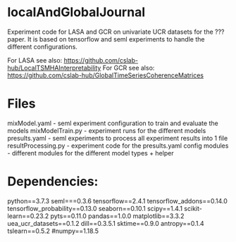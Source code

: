 # localAndGlobalJournal
Experiment code for LASA and GCR on univariate UCR datasets for the ??? paper. It is based on tensorflow and seml experiments to handle the different configurations.


For LASA see also: https://github.com/cslab-hub/LocalTSMHAInterpretability
For GCR see also: https://github.com/cslab-hub/GlobalTimeSeriesCoherenceMatrices

# Files
mixModel.yaml - seml experiment configuration to train and evaluate the models 
mixModelTrain.py - experiment runs for the different models
presults.yaml - seml experiments to process all experiment results into 1 file
resultProcessing.py - experiment code for the presults.yaml config
modules - different modules for the different model types + helper

# Dependencies:

python==3.7.3
seml===0.3.6
tensorflow==2.4.1
tensorflow_addons==0.14.0
tensorflow_probability==0.13.0
seaborn==0.10.1
scipy==1.4.1
scikit-learn==0.23.2
pyts==0.11.0
pandas==1.0.0
matplotlib==3.3.2
uea_ucr_datasets==0.1.2
dill==0.3.5.1
sktime==0.9.0
antropy==0.1.4
tslearn==0.5.2
#numpy==1.18.5

